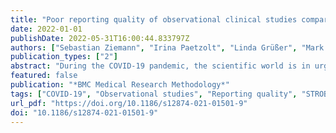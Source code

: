 ```yaml
---
title: "Poor reporting quality of observational clinical studies comparing treatments of COVID-19 – a retrospective cross-sectional study"
date: 2022-01-01
publishDate: 2022-05-31T16:00:44.833797Z
authors: ["Sebastian Ziemann", "Irina Paetzolt", "Linda Grüßer", "Mark Coburn", "Rolf Rossaint", "Ana Kowark"]
publication_types: ["2"]
abstract: "During the COVID-19 pandemic, the scientific world is in urgent need for new evidence on the treatment of COVID patients. The reporting quality is crucial for transparent scientific publication. Concerns of data integrity, methodology and transparency were raised. Here, we assessed the adherence of observational studies comparing treatments of COVID 19 to the STROBE checklist in 2020."
featured: false
publication: "*BMC Medical Research Methodology*"
tags: ["COVID-19", "Observational studies", "Reporting quality", "STROBE statement"]
url_pdf: "https://doi.org/10.1186/s12874-021-01501-9"
doi: "10.1186/s12874-021-01501-9"
---
```


